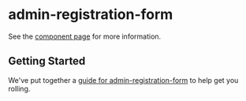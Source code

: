 admin-registration-form
================

See the [component page](http://.github.io/admin-registration-form) for more information.

## Getting Started

We've put together a [guide for admin-registration-form](http://www.polymer-project.org/docs/start/reusableelements.html) to help get you rolling.
